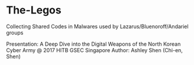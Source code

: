 # The-Legos
Collecting Shared Codes in Malwares used by Lazarus/Bluenoroff/Andariel groups

Presentation: A Deep Dive into the Digital Weapons of the North Korean Cyber Army @ 2017 HITB GSEC Singapore
Author: Ashley Shen (Chi-en, Shen)


